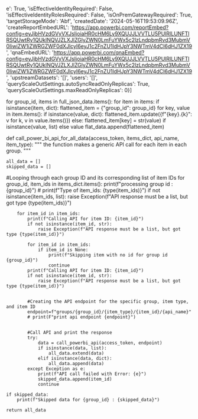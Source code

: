 e': True, 'isEffectiveIdentityRequired': False, 'isEffectiveIdentityRolesRequired': False, 'isOnPremGatewayRequired': True, 'targetStorageMode': 'Abf', 'createdDate': '2024-05-16T19:53:09.96Z', 'createReportEmbedURL': 'https://app.powerbi.com/reportEmbed?config=eyJjbHVzdGVyVXJsIjoiaHR0cHM6Ly9XQUJJLVVTLU5PUlRILUNFTlRSQUwtRy1QUklNQVJZLXJlZGlyZWN0LmFuYWx5c2lzLndpbmRvd3MubmV0IiwiZW1iZWRGZWF0dXJlcyI6eyJ1c2FnZU1ldHJpY3NWTmV4dCI6dHJ1ZX19', 'qnaEmbedURL': 'https://app.powerbi.com/qnaEmbed?config=eyJjbHVzdGVyVXJsIjoiaHR0cHM6Ly9XQUJJLVVTLU5PUlRILUNFTlRSQUwtRy1QUklNQVJZLXJlZGlyZWN0LmFuYWx5c2lzLndpbmRvd3MubmV0IiwiZW1iZWRGZWF0dXJlcyI6eyJ1c2FnZU1ldHJpY3NWTmV4dCI6dHJ1ZX19', 'upstreamDatasets': '[]', 'users': '[]', 'queryScaleOutSettings.autoSyncReadOnlyReplicas': True, 'queryScaleOutSettings.maxReadOnlyReplicas': 0}]


for group_id, items in full_json_data.items():
        for item in items:
            if isinstance(item, dict):
                flattened_item = {"group_id": group_id}
                for key, value in item.items():
                    if isinstance(value, dict):
                        flattened_item.update({f"{key}.{k}": v for k, v in value.items()})
                    else:
                        flattened_item[key] = str(value) if isinstance(value, list) else value
                flat_data.append(flattened_item)
                

def call_power_bi_api_for_all_data(access_token, items_dict, api_name, item_type):
    """
    the function makes a generic API call for each item in each group.
    """
    
    all_data = []
    skipped_data = []

#Looping through each group ID and its corresponding list of item IDs
    for group_id, item_ids in items_dict.items():
        print(f"processing group id : {group_id}")
        # print(f"Type of item_ids: {type(item_ids)}")
        if not isinstance(item_ids, list):
            raise Exception(f"API response must be a list, but got type {type(item_ids)}")

        for item_id in item_ids:
            print(f"Calling API for item ID: {item_id}")
            if not isinstance(item_id, str):
                raise Exception(f"API response must be a list, but got type {type(item_id)}")

            for item_id in item_ids:
                if item_id is None:
                    print(f"Skipping item with no id for group id {group_id}")
                    continue
            print(f"Calling API for item ID: {item_id}")
            if not isinstance(item_id, str):
                raise Exception(f"API response must be a list, but got type {type(item_id)}")

            
            #Creating the API endpoint for the specific group, item type, and item ID
            endpoint=f"groups/{group_id}/{item_type}/{item_id}/{api_name}"
            # print(F"print api endpoint {endpoint}")


            #Call API and print the response
            try: 
                data = call_powerbi_api(access_token, endpoint)
                if isinstance(data, list):
                    all_data.extend(data)
                elif isinstance(data, dict):
                    all_data.append(data)
            except Exception as e:
                print(f"API call failed with Error: {e}")
                skipped_data.append(item_id)
                continue
        
    if skipped_data:
        print(f"Skipped data for {group_id} : {skipped_data}")

    return all_data
    



